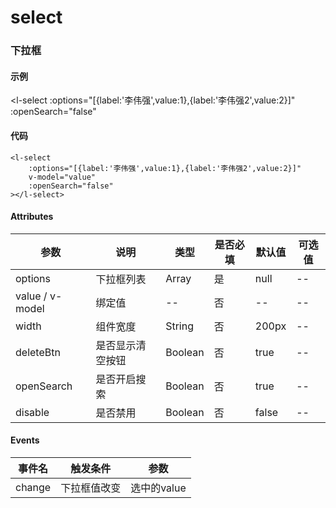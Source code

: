# select

### 下拉框

#### 示例
<l-select
    :options="[{label:'李伟强',value:1},{label:'李伟强2',value:2}]"
    :openSearch="false"
></l-select>

#### 代码
```vue
<l-select
    :options="[{label:'李伟强',value:1},{label:'李伟强2',value:2}]"
    v-model="value"
    :openSearch="false"
></l-select>
```

#### Attributes
| 参数 | 说明 | 类型 | 是否必填 | 默认值 | 可选值 |
| ---  | --- | ---  | ---      | ---   | ---   |
| options | 下拉框列表 | Array | 是 | null | --|
| value / v-model | 绑定值 | -- | 否 | -- | --|
| width | 组件宽度 | String | 否 | 200px | --|
| deleteBtn | 是否显示清空按钮 | Boolean | 否 | true | -- |
| openSearch | 是否开启搜索 | Boolean | 否 | true | --|
| disable | 是否禁用 | Boolean | 否 | false | -- |


#### Events
| 事件名 | 触发条件 | 参数 |
|  ---  | ---  | ---  | 
| change | 下拉框值改变 | 选中的value |

